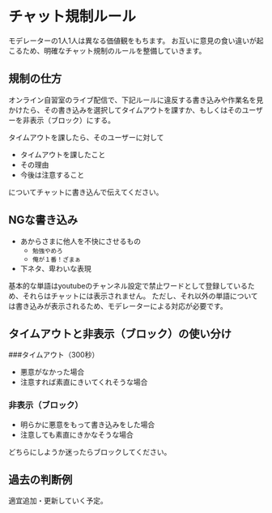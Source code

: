# チャット規制ルール
モデレーターの1人1人は異なる価値観をもちます。
お互いに意見の食い違いが起こるため、明確なチャット規制のルールを整備していきます。

## 規制の仕方
オンライン自習室のライブ配信で、下記ルールに違反する書き込みや作業名を見かけたら、その書き込みを選択してタイムアウトを課すか、もしくはそのユーザーを非表示（ブロック）にする。

タイムアウトを課したら、そのユーザーに対して

- タイムアウトを課したこと
- その理由
- 今後は注意すること

についてチャットに書き込んで伝えてください。


## NGな書き込み
- あからさまに他人を不快にさせるもの
  - `勉強やめろ`
  - `俺が１番！ざまぁ`
- 下ネタ、卑わいな表現

基本的な単語はyoutubeのチャンネル設定で禁止ワードとして登録しているため、それらはチャットには表示されません。
ただし、それ以外の単語については書き込みが表示されるため、モデレーターによる対応が必要です。



## タイムアウトと非表示（ブロック）の使い分け

###タイムアウト（300秒）
- 悪意がなかった場合
- 注意すれば素直にきいてくれそうな場合

### 非表示（ブロック）
- 明らかに悪意をもって書き込みをした場合
- 注意しても素直にきかなそうな場合

どちらにしようか迷ったらブロックしてください。




## 過去の判断例
適宜追加・更新していく予定。

